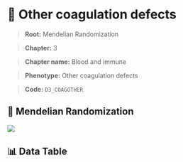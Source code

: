 # 🧪 Other coagulation defects

> **Root:** Mendelian Randomization

> **Chapter:** 3  

> **Chapter name:** Blood and immune

> **Phenotype:** Other coagulation defects  

> **Code:** `D3_COAGOTHER`

## 🧬 Mendelian Randomization  

<img src="/MR/Figures/Forward/D3_COAGOTHER.png"/>

## 📊 Data Table

<CsvTableMRF src="/MR_Data/Forward/D3_COAGOTHER.csv"/>

